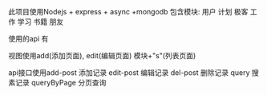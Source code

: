 此项目使用Nodejs + express + async +mongodb
包含模块:
    用户
    计划
    极客
    工作
    学习
    书籍
    朋友

使用的api 有

视图使用add(添加页面), edit(编辑页面) 模块+"s"(列表页面) 

api接口使用add-post    添加记录
		   edit-post   编辑记录
		   del-post    删除记录
		   query       搜素记录
		   queryByPage 分页查询
